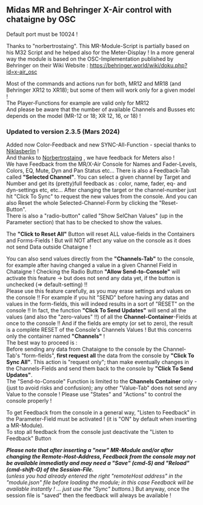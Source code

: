 ## Midas MR and Behringer X-Air control with chataigne by OSC
Default port must be 10024 !

Thanks to "norbertrostaing". This MR-Module-Script  is partially based on his M32 Script and he helped also for the Meter-Display !
In a more general way the module is based on the OSC-Implementation published by Behringer on their Wiki Website : https://behringer.world/wiki/doku.php?id=x-air_osc     

Most of the commands and actions run for both, MR12 and MR18 (and Behringer XR12 to XR18); but some of them will work only for a given model !   
The Player-Functions for example are valid only for MR12   
And please be aware that the number of available Channels and Busses etc depends on the model (MR-12 or 18; XR 12, 16, or 18) !

### Updated to version 2.3.5  (Mars 2024)
Added now Color-Feedback and new SYNC-All-Function - special thanks to [Niklasberlin](https://github.com/niklasberlin/Midas-MR-Chataigne-Module) !     
And thanks to [Norbertrostaing](https://github.com/norbertrostaing) , we have feedback for Meters also !       
We have Feedback from the MR/X-Air Console for Names and Fader-Levels, Colors, EQ, Mute, Dyn and Pan Status etc... 
There is also a Feedback-Tab called **"Selected Channel"**. You can select a given channel by Target and Number and get its (pretty)full feedback as : color, name, fader, eq- and dyn-settings etc, etc...  After changing the target or the channel-number just hit "Click To Sync" to request the new values from the console. And you can also Reset the whole Selected-Channel-Form by clicking the "Reset-Button".   
There is also a "radio-button" called "Show SelChan Values" (up in the Parameter section) that has to be checked to show the values.   
    
The **"Click to Reset All"** Button will reset ALL value-fields in the Containers and Forms-Fields ! But will NOT affect any value on the console as it does not send Data outside Chataigne !  

You can also send values directly from the **"Channels-Tab"** to the console, for example after having changed a value in a given Channel Field in Chataigne ! Checking the Radio Button **"Allow Send-to-Console"** will activate this feature -> but does not send any data yet, if the button is unchecked (=> default-setting) !!   
Please use this feature carefully, as you may erase settings and values on the console !!  For example if you hit "SEND" before having any datas and values in the form-fields, this will indeed results in a sort of "RESET" on the console !! In fact, the function **"Click To Send Updates"** will send all the values (and also the "zero-values" !!) of all the **Channel-Container**-Fields at once to the console !! And if the fields are empty (or set to zero), the result is a complète RESET of the Console's Channels Values !
But this concerns only the container named **"Channels"** !       
The best way to proceed is :  
Before sending any data from Chataigne to the console by the Channel-Tab's "form-fields", **first request all** the data from the console by **"Click To Sync All"**. This action is "request only"; than make eventually changes in the Channels-Fields and send them back to the console by **"Click To Send Updates"**.     
The "Send-to-Console" Function is limited to the **Channels Container** only - (just to avoid risks and confusion); any other "Value-Tab" does not send any Value to the console !
Please use "States" and "Actions" to control the console properly !

To get Feedback from the console in a general way, "Listen to Feedback" in the Parameter-Field must be activated ! (it is "ON" by default when inserting a MR-Module).   
To stop all feedback from the console just deactivate the "Listen to Feedback" Button  
 
***Please note that after  inserting a "new" MR-Module and/or after changing the Remote-Host-Address, Feedback from the console may not be available immediatly and may need a "Save" (cmd-S) and  "Reload" (cmd-shift-O) of the Session-File.***   
(*unless you had already entered the right "remoteHost address" in the "module.json" file before loading the module; in this case Feedback will be available instantly ! ... just use the "Sync" buttons.*) But anyway, once the session file is "saved" then the feedback will always be available !   
